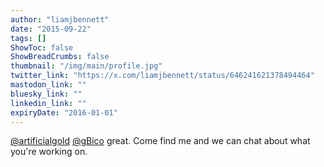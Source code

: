 ```yaml
---
author: "liamjbennett"
date: "2015-09-22"
tags: []
ShowToc: false
ShowBreadCrumbs: false
thumbnail: "/img/main/profile.jpg"
twitter_link: "https://x.com/liamjbennett/status/646241621378494464"
mastodon_link: ""
bluesky_link: ""
linkedin_link: ""
expiryDate: "2016-01-01"
---
```


[@artificialgold](https://x.com/artificialgold) [@gBico](https://x.com/gBico) great. Come find me and we can chat about what you're working on.


